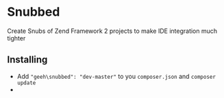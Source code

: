 # Snubbed
Create Snubs of Zend Framework 2 projects to make IDE integration much tighter


## Installing

- Add `"geeh\snubbed": "dev-master"` to you `composer.json` and `composer update`
- 
